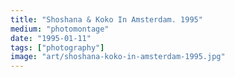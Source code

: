 ```yaml
---
title: "Shoshana & Koko In Amsterdam. 1995"
medium: "photomontage"
date: "1995-01-11"
tags: ["photography"]
image: "art/shoshana-koko-in-amsterdam-1995.jpg"
---
```

